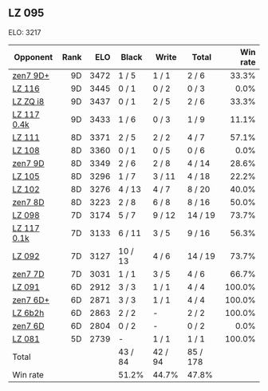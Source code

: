 ## LZ 095 ##

ELO: 3217

Opponent | Rank | ELO | Black | Write | Total | Win rate
---------|-----:|----:|-------|-------|-------|-------:
[zen7 9D+](zen7%209D+.md) | 9D | 3472 | 1 / 5 | 1 / 1 | 2 / 6 | 33.3%
[LZ 116](LZ%20116.md) | 9D | 3445 | 0 / 1 | 0 / 2 | 0 / 3 | 0.0%
[LZ ZQ i8](LZ%20ZQ%20i8.md) | 9D | 3437 | 0 / 1 | 2 / 5 | 2 / 6 | 33.3%
[LZ 117 0.4k](LZ%20117%200.4k.md) | 9D | 3433 | 1 / 6 | 0 / 3 | 1 / 9 | 11.1%
[LZ 111](LZ%20111.md) | 8D | 3371 | 2 / 5 | 2 / 2 | 4 / 7 | 57.1%
[LZ 108](LZ%20108.md) | 8D | 3360 | 0 / 1 | 0 / 5 | 0 / 6 | 0.0%
[zen7 9D](zen7%209D.md) | 8D | 3349 | 2 / 6 | 2 / 8 | 4 / 14 | 28.6%
[LZ 105](LZ%20105.md) | 8D | 3296 | 1 / 7 | 3 / 11 | 4 / 18 | 22.2%
[LZ 102](LZ%20102.md) | 8D | 3276 | 4 / 13 | 4 / 7 | 8 / 20 | 40.0%
[zen7 8D](zen7%208D.md) | 8D | 3223 | 2 / 8 | 6 / 8 | 8 / 16 | 50.0%
[LZ 098](LZ%20098.md) | 7D | 3174 | 5 / 7 | 9 / 12 | 14 / 19 | 73.7%
[LZ 117 0.1k](LZ%20117%200.1k.md) | 7D | 3133 | 6 / 11 | 3 / 5 | 9 / 16 | 56.3%
[LZ 092](LZ%20092.md) | 7D | 3127 | 10 / 13 | 4 / 6 | 14 / 19 | 73.7%
[zen7 7D](zen7%207D.md) | 7D | 3031 | 1 / 1 | 3 / 5 | 4 / 6 | 66.7%
[LZ 091](LZ%20091.md) | 6D | 2912 | 3 / 3 | 1 / 1 | 4 / 4 | 100.0%
[zen7 6D+](zen7%206D+.md) | 6D | 2871 | 3 / 3 | 1 / 1 | 4 / 4 | 100.0%
[LZ 6b2h](LZ%206b2h.md) | 6D | 2863 | 2 / 2 | - | 2 / 2 | 100.0%
[zen7 6D](zen7%206D.md) | 6D | 2804 | 0 / 2 | - | 0 / 2 | 0.0%
[LZ 081](LZ%20081.md) | 5D | 2739 | - | 1 / 1 | 1 / 1 | 100.0%
Total | | | 43 / 84 | 42 / 94 | 85 / 178 | 
Win rate| | | 51.2% | 44.7% | 47.8% | 
